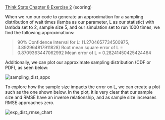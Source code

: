 [Think Stats Chapter 8 Exercise 2](http://greenteapress.com/thinkstats2/html/thinkstats2009.html#toc77) (scoring)

When we run our code to generate an approximation for a sampling distribution of wait times (lamba as our parameter, L as our statistic) with lambda set to 2, sample size 5, and our simulation set to run 1000 times, we find the following approximations:  

>90% Confidence Interval for L: (1.2704657734500975, 3.892964817911828)
>Root mean square error of L = 0.8709363447062992
>Mean error of L = 0.28241450425424464

Additionally, we can plot our approximate sampling distribution (CDF or PDF), as seen below:

![sampling_dist_appx](https://user-images.githubusercontent.com/68957343/103156191-daa12a00-476b-11eb-9dda-a3aacf500be3.png)

To explore how the sample size impacts the error on L, we can create a plot such as the one shown below. In the plot, it is very clear that our sample size and RMSE have an inverse relationship, and as sample size increases RMSE approaches zero. 

![exp_dist_rmse_chart](https://user-images.githubusercontent.com/68957343/103156240-3bc8fd80-476c-11eb-8338-138d0da95684.png)

